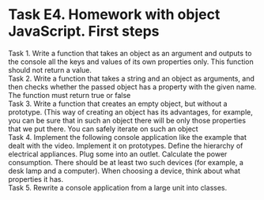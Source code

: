 # Task E4. Homework with object JavaScript. First steps
Task 1. Write a function that takes an object as an argument and outputs to the console all the keys and values of its own properties only.
This function should not return a value.\
Task 2. Write a function that takes a string and an object as arguments,
and then checks whether the passed object has a property with the given name.
The function must return true or false\
Task 3. Write a function that creates an empty object, but without a prototype.
(This way of creating an object has its advantages, for example, you can be sure
that in such an object there will be only those properties that we put there.
You can safely iterate on such an object\
Task 4. Implement the following console application like the example that dealt with the video. Implement it on prototypes.
Define the hierarchy of electrical appliances. Plug some into an outlet. Calculate the power consumption.
There should be at least two such devices (for example, a desk lamp and a computer).
When choosing a device, think about what properties it has.\
Task 5. Rewrite a console application from a large unit into classes.